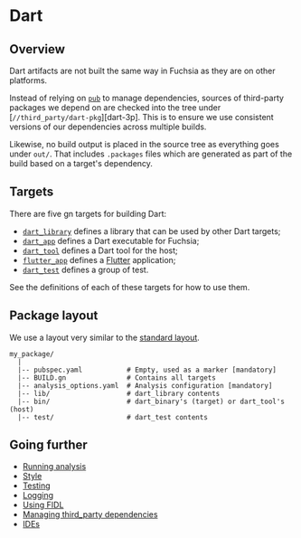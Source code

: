 # Dart


## Overview

Dart artifacts are not built the same way in Fuchsia as they are on other
platforms.

Instead of relying on [`pub`][pub] to manage dependencies, sources of
third-party packages we depend on are checked into the tree under
[`//third_party/dart-pkg`][dart-3p].
This is to ensure we use consistent versions of our dependencies across multiple
builds.

Likewise, no build output is placed in the source tree as everything goes under
`out/`. That includes `.packages` files which are generated as part of the build
based on a target's dependency.


## Targets

There are five gn targets for building Dart:
- [`dart_library`][target-library] defines a library that can be used by other
Dart targets;
- [`dart_app`][target-app] defines a Dart executable for Fuchsia;
- [`dart_tool`][target-tool] defines a Dart tool for the host;
- [`flutter_app`][target-flutter] defines a [Flutter][flutter] application;
- [`dart_test`][target-test] defines a group of test.

See the definitions of each of these targets for how to use them.


## Package layout

We use a layout very similar to the [standard layout][package-layout].

```
my_package/
  |
  |-- pubspec.yaml           # Empty, used as a marker [mandatory]
  |-- BUILD.gn               # Contains all targets
  |-- analysis_options.yaml  # Analysis configuration [mandatory]
  |-- lib/                   # dart_library contents
  |-- bin/                   # dart_binary's (target) or dart_tool's (host)
  |-- test/                  # dart_test contents
```

## Going further

- [Running analysis](analysis.md)
- [Style](style.md)
- [Testing](testing.md)
- [Logging](logging.md)
- [Using FIDL](fidl.md)
- [Managing third_party dependencies](third_party.md)
- [IDEs](ides.md)


[pub]: https://www.dartlang.org/tools/pub/get-started "Pub"
[package-layout]: https://www.dartlang.org/tools/pub/package-layout "Package layout"
[target-library]: /build/dart/dart_library.gni "dart_library target"
[target-app]: https://fuchsia.googlesource.com/topaz/+/master/runtime/dart_runner/dart_app.gni "dart_app target"
[target-tool]: /build/dart/dart_tool.gni "dart_tool target"
[target-flutter]: https://fuchsia.googlesource.com/topaz/+/master/runtime/flutter_runner/flutter_app.gni "flutter_app target"
[target-test]: /build/dart/dart.gni "dart_test target"
[flutter]: https://flutter.io/ "Flutter"
